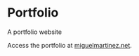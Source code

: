 # Portfolio
A portfolio website 

Access the portfolio at [miguelmartinez.net](http://miguelmartinez.net).

